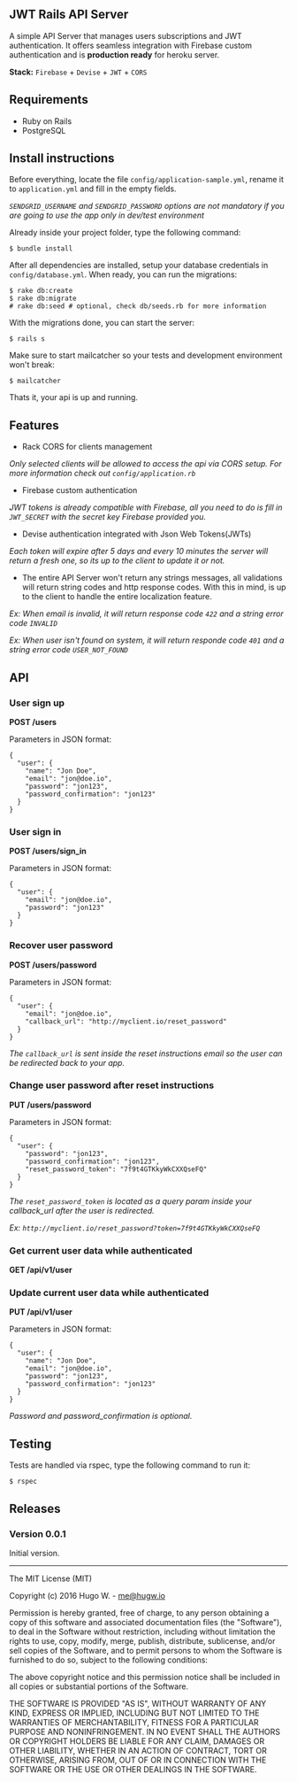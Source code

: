 ## JWT Rails API Server

A simple API Server that manages users subscriptions and JWT authentication. It offers seamless integration with Firebase custom authentication and is **production ready** for heroku server.

**Stack:** `Firebase` + `Devise` + `JWT` + `CORS`

## Requirements

- Ruby on Rails
- PostgreSQL

## Install instructions

Before everything, locate the file `config/application-sample.yml`, rename it to `application.yml` and fill in the empty fields.

*`SENDGRID_USERNAME` and `SENDGRID_PASSWORD` options are not mandatory if you are going to use the app only in dev/test environment*

Already inside your project folder, type the following command:

```
$ bundle install
```

After all dependencies are installed, setup your database credentials in `config/database.yml`.
When ready, you can run the migrations:

```
$ rake db:create
$ rake db:migrate
# rake db:seed # optional, check db/seeds.rb for more information
```

With the migrations done, you can start the server:

```
$ rails s
```

Make sure to start mailcatcher so your tests and development environment won't break:

```
$ mailcatcher
```

Thats it, your api is up and running.

## Features

- Rack CORS for clients management

*Only selected clients will be allowed to access the api via CORS setup. For more information check out `config/application.rb`*

- Firebase custom authentication

*JWT tokens is already compatible with Firebase, all you need to do is fill in `JWT_SECRET` with the secret key Firebase provided you.*

- Devise authentication integrated with Json Web Tokens(JWTs)

*Each token will expire after 5 days and every 10 minutes the server will return a fresh one, so its up to the client to update it or not.*

- The entire API Server won't return any strings messages, all validations will return string codes and http response codes. With this in mind, is up to the client to handle the entire localization feature.

*Ex: When email is invalid, it will return response code `422` and a string error code `INVALID`*

*Ex: When user isn't found on system, it will return responde code `401` and a string error code `USER_NOT_FOUND`*

## API

### User sign up

**POST /users**

Parameters in JSON format:

```
{
  "user": {
    "name": "Jon Doe",
    "email": "jon@doe.io",
    "password": "jon123",
    "password_confirmation": "jon123"
  }
}
```

### User sign in

**POST /users/sign_in**

Parameters in JSON format:

```
{
  "user": {
    "email": "jon@doe.io",
    "password": "jon123"
  }
}
```

### Recover user password

**POST /users/password**

Parameters in JSON format:

```
{
  "user": {
    "email": "jon@doe.io",
    "callback_url": "http://myclient.io/reset_password"
  }
}
```

*The `callback_url` is sent inside the reset instructions email so the user can be redirected back to your app.*

### Change user password after reset instructions

**PUT /users/password**

Parameters in JSON format:

```
{
  "user": {
    "password": "jon123",
    "password_confirmation": "jon123",
    "reset_password_token": "7f9t4GTKkyWkCXXQseFQ"
  }
}
```

*The `reset_password_token` is located as a query param inside your callback_url after the user is redirected.*

*Ex: `http://myclient.io/reset_password?token=7f9t4GTKkyWkCXXQseFQ`*

### Get current user data while authenticated

**GET /api/v1/user**

### Update current user data while authenticated

**PUT /api/v1/user**

Parameters in JSON format:

```
{
  "user": {
    "name": "Jon Doe",
    "email": "jon@doe.io",
    "password": "jon123",
    "password_confirmation": "jon123"
  }
}
```

*Password and password_confirmation is optional.*

## Testing

Tests are handled via rspec, type the following command to run it:

```
$ rspec
```

## Releases

### Version 0.0.1

Initial version.

***

The MIT License (MIT)

Copyright (c) 2016 Hugo W. - me@hugw.io

Permission is hereby granted, free of charge, to any person obtaining a copy
of this software and associated documentation files (the "Software"), to deal
in the Software without restriction, including without limitation the rights
to use, copy, modify, merge, publish, distribute, sublicense, and/or sell
copies of the Software, and to permit persons to whom the Software is
furnished to do so, subject to the following conditions:

The above copyright notice and this permission notice shall be included in
all copies or substantial portions of the Software.

THE SOFTWARE IS PROVIDED "AS IS", WITHOUT WARRANTY OF ANY KIND, EXPRESS OR
IMPLIED, INCLUDING BUT NOT LIMITED TO THE WARRANTIES OF MERCHANTABILITY,
FITNESS FOR A PARTICULAR PURPOSE AND NONINFRINGEMENT. IN NO EVENT SHALL THE
AUTHORS OR COPYRIGHT HOLDERS BE LIABLE FOR ANY CLAIM, DAMAGES OR OTHER
LIABILITY, WHETHER IN AN ACTION OF CONTRACT, TORT OR OTHERWISE, ARISING FROM,
OUT OF OR IN CONNECTION WITH THE SOFTWARE OR THE USE OR OTHER DEALINGS IN
THE SOFTWARE.
